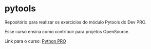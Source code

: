 # pytools
Repositório para realizar os exercícios do módulo Pytools do Dev PRO. 

Esse curso ensina como contribuir para projetos OpenSource. 

Link para o curso: [Python PRO](https://www.pythonpro.com.br) 
